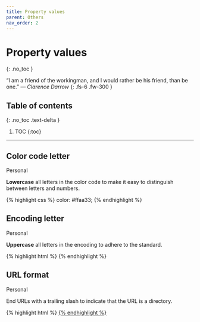 ```yaml
---
title: Property values
parent: Others
nav_order: 2
---
```


# Property values
{: .no_toc }

&ldquo;I am a friend of the workingman, and I would rather be his friend, than
be one.&rdquo;
&mdash; *Clarence Darrow*
{: .fs-6 .fw-300 }

## Table of contents
{: .no_toc .text-delta }

1. TOC
{:toc}

---

## Color code letter

<label class="label label-personal">Personal</label>

**Lowercase** all letters in the color code to make it easy to distinguish
between letters and numbers.

{% highlight css %}
color: #ffaa33;
{% endhighlight %}

## Encoding letter

<label class="label label-personal">Personal</label>

**Uppercase** all letters in the encoding to adhere to the standard.

{% highlight html %}
<meta charset="UTF-8">
{% endhighlight %}

## URL format

<label class="label label-personal">Personal</label>

End URLs with a trailing slash to indicate that the URL is a directory.

{% highlight html %}
<a href="https://example.com/">
{% endhighlight %}
